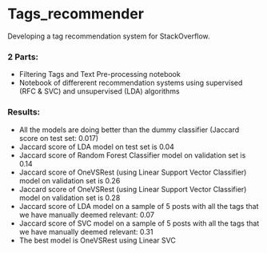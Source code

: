 # Tags_recommender
Developing a tag recommendation system for StackOverflow.

### 2 Parts:
- Filtering Tags and Text Pre-processing notebook
- Notebook of differerent recommendation systems using supervised (RFC & SVC) and unsupervised (LDA) algorithms

### Results:
- All the models are doing better than the dummy classifier (Jaccard score on test set: 0.017)
- Jaccard score of LDA model on test set is 0.04
- Jaccard score of Random Forest Classifier model on validation set is 0.14
- Jaccard score of OneVSRest (using Linear Support Vector Classifier) model on validation set is 0.26
- Jaccard score of OneVSRest (using Linear Support Vector Classifier) model on validation set is 0.28
- Jaccard score of LDA model on a sample of 5 posts with all the tags that we have manually deemed relevant: 0.07
- Jaccard score of SVC model on a sample of 5 posts with all the tags that we have manually deemed relevant: 0.31
- The best model is OneVSRest using Linear SVC
